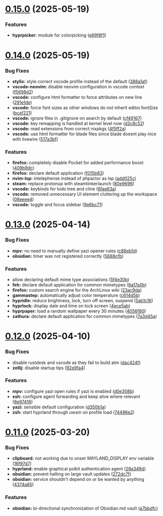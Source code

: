 # [0.15.0](https://github.com/99linesofcode/home-manager/compare/v0.14.0...v0.15.0) (2025-05-19)


### Features

* **hyprpicker:** module for colorpicking ([e69f8f1](https://github.com/99linesofcode/home-manager/commit/e69f8f11fc2095defd11fc3d097519a72d17897a))



# [0.14.0](https://github.com/99linesofcode/home-manager/compare/v0.13.0...v0.14.0) (2025-05-19)


### Bug Fixes

* **stylix:** style correct vscode profile instead of the default ([388a1af](https://github.com/99linesofcode/home-manager/commit/388a1af0eb38081b2bed3e50ff5fc6e1e43edef4))
* **vscode-neovim:** disable neovim configuration in vscode context ([f5698d2](https://github.com/99linesofcode/home-manager/commit/f5698d2bc99f30d33f493dbcb1a856ee6651e771))
* **vscode:** configure html formatter to force attributes on new line ([291e1de](https://github.com/99linesofcode/home-manager/commit/291e1de8d4bdb94ed5ceebdbb3021d892e2f8739))
* **vscode:** force font sizes as other windows do not inherit editor.fontSize ([bcaf221](https://github.com/99linesofcode/home-manager/commit/bcaf22141c08c2345a08f5d0383729cc2532ee71))
* **vscode:** ignore files in .gitignore on search by default ([cf49167](https://github.com/99linesofcode/home-manager/commit/cf4916778bee64b2b702a0ce6142f15a72d7f466))
* **vscode:** key remapping is handled at kernel level now ([d2c8c52](https://github.com/99linesofcode/home-manager/commit/d2c8c52fe83105916b8889c6f3b7d05dfa4a7421))
* **vscode:** read extensions from correct nixpkgs ([4f5ff2a](https://github.com/99linesofcode/home-manager/commit/4f5ff2a013861352da6b6f8f32875e5143c7f2d3))
* **vscode:** use html formatter for blade files since blade doesnt play nice with livewire ([517a3bf](https://github.com/99linesofcode/home-manager/commit/517a3bf5e3fc62b2793283dd9518c9db5a2f40c9))


### Features

* **firefox:** completely disable Pocket for added performance boost ([409b9dc](https://github.com/99linesofcode/home-manager/commit/409b9dc4022eae256ec34dc22f3b33f046fe08e1))
* **firefox:** declare default application ([f015b83](https://github.com/99linesofcode/home-manager/commit/f015b83fc03d6554115a64b8b5bad3186fbb5e27))
* **nvim-lsp:** intelephense instead of phpactor as lsp ([add025c](https://github.com/99linesofcode/home-manager/commit/add025c99f9721ab2220dd6b1d55d92f6f13cd66))
* **steam:** replace protonup with steamtinkerlaunch ([80e9696](https://github.com/99linesofcode/home-manager/commit/80e96962e0decf6eb00e0ba9e09b709856c460b7))
* **vscode:** keybinds for todo tree and cline ([6fae63a](https://github.com/99linesofcode/home-manager/commit/6fae63ac529a8e44373b57227c8957a48f6475af))
* **vscode:** removed unnecessary UI element cluttering up the workspace ([08eeee4](https://github.com/99linesofcode/home-manager/commit/08eeee4f1a50d3bbae297b72c2bc48d204da4077))
* **vscode:** toggle and focus sidebar ([9e6bc71](https://github.com/99linesofcode/home-manager/commit/9e6bc714e7945ba6a4174a466c4bfb382da627c0))



# [0.13.0](https://github.com/99linesofcode/home-manager/compare/v0.12.0...v0.13.0) (2025-04-14)


### Bug Fixes

* **mpv:** no need to manually define yazi opener rules ([c88eb1d](https://github.com/99linesofcode/home-manager/commit/c88eb1d16b82ea718032084efaa51551575fb46e))
* **obsidian:** timer was not registered correctly ([5688cfb](https://github.com/99linesofcode/home-manager/commit/5688cfb9332826a2b2d7e4c3729889c4c1c55b07))


### Features

* allow declaring default mime type associations ([5f4e30b](https://github.com/99linesofcode/home-manager/commit/5f4e30bfdfe1c7374388884a86057f72b87e43a3))
* **feh:** declare default application for common mimetypes ([6a17a0b](https://github.com/99linesofcode/home-manager/commit/6a17a0b3cc3920c2a9e442c5b6c2a2542f22f41a))
* **firefox:** custom search engine for the ArchLinux wiki ([23ac9da](https://github.com/99linesofcode/home-manager/commit/23ac9da2bf67524ebbe8a376f642e7df9bae7723))
* **gammastep:** automatically adjust color temperature ([c614d5b](https://github.com/99linesofcode/home-manager/commit/c614d5b890fd7108fad6bc5857c70ef02347d86e))
* **hypridle:** reduce brightness, lock, turn off screen, suspend ([5ab1c16](https://github.com/99linesofcode/home-manager/commit/5ab1c165d408bde9f98df5bd56b74ca3370420ca))
* **hyprlock:** display date and time on lock screen ([4ece5ab](https://github.com/99linesofcode/home-manager/commit/4ece5ab77e8d3aa470745406424df747e5725591))
* **hyprpaper:** load a random wallpaper every 30 minutes ([4056f80](https://github.com/99linesofcode/home-manager/commit/4056f80ec7b78642367f9e82c73d1bd9a988c7ab))
* **zathura:** declare default application for common mimetypes ([7a3d45a](https://github.com/99linesofcode/home-manager/commit/7a3d45a02f81ed433b64ccddafb31cd8ecb4a750))



# [0.12.0](https://github.com/99linesofcode/home-manager/compare/v0.11.0...v0.12.0) (2025-04-10)


### Bug Fixes

* disable rustdesk and vscode as they fail to build atm ([dac424f](https://github.com/99linesofcode/home-manager/commit/dac424f80fea665f60c1de052e096ec79786127f))
* **zellij:** disable startup tips ([92e9fa4](https://github.com/99linesofcode/home-manager/commit/92e9fa42cd032cfdda94f6dcd8c60f245eecaa5a))


### Features

* **mpv:** configure yazi open rules if yazi is enabled ([d0e308b](https://github.com/99linesofcode/home-manager/commit/d0e308b90d975b28fb6a36d7da8df4634aa4d4ea))
* **ssh:** configure agent forwarding and keep alive where relevant ([8e97416](https://github.com/99linesofcode/home-manager/commit/8e97416f772b9bd5cb0ba88031c324d026d189bc))
* **yazi:** sensible default configuration ([d350b1a](https://github.com/99linesofcode/home-manager/commit/d350b1aa9121634b5f853e4051016a152beb3efd))
* **zsh:** start hyprland through uwsm on profile load ([74496e2](https://github.com/99linesofcode/home-manager/commit/74496e21c49dd3a9be4dd101bfa8b12ee8ef47b0))



# [0.11.0](https://github.com/99linesofcode/home-manager/compare/v0.10.0...v0.11.0) (2025-03-20)


### Bug Fixes

* **clipboard:** not working due to unset WAYLAND_DISPLAY env variable ([16f97d7](https://github.com/99linesofcode/home-manager/commit/16f97d7f73f0decfb92584daf23807f1d6b67fa7))
* **hyprland:** enable graphical polkit authentication agent ([28a349d](https://github.com/99linesofcode/home-manager/commit/28a349daefc27e47ec27a08590295a7ca64e8580))
* **obsidian:** prevent halting on large vault updates ([272dc7f](https://github.com/99linesofcode/home-manager/commit/272dc7ff2087a505cba118646e1fd0a67f59d1a2))
* **obsidian:** service shouldn't depend on or be wanted by anything ([4374a85](https://github.com/99linesofcode/home-manager/commit/4374a857a745d2ed6f61d2f972ee8b09e277367a))


### Features

* **obsidian:** bi-directional synchronization of Obsidian.md vault ([a7bbdfc](https://github.com/99linesofcode/home-manager/commit/a7bbdfc4d3750ecab4e49aacdcbd7611d58fb71a))



